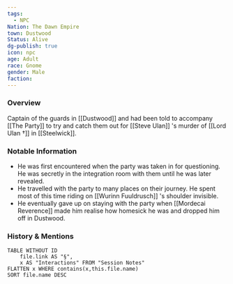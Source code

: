 ```yaml
---
tags:
  - NPC
Nation: The Dawn Empire
town: Dustwood
Status: Alive
dg-publish: true
icon: npc
age: Adult
race: Gnome
gender: Male
faction:
---
```


### Overview
Captain of the guards in [[Dustwood]] and had been told to accompany [[The Party]] to try and catch them out for [[Steve Ulan]] 's murder of [[Lord Ulan †]] in [[Steelwick]].

### Notable Information 
- He was first encountered when the party was taken in for questioning. He was secretly in the integration room with them until he was later revealed.
- He travelled with the party to many places on their journey. He spent most of this time riding on [[Wurinn Fuuldrusch]] 's shoulder invisible.
- He eventually gave up on staying with the party when [[Mordecai Reverence]] made him realise how homesick he was and dropped him off in Dustwood.

### History & Mentions
```dataview
TABLE WITHOUT ID
	file.link AS "§", 
	x AS "Interactions" FROM "Session Notes"
FLATTEN x WHERE contains(x,this.file.name) 
SORT file.name DESC
```